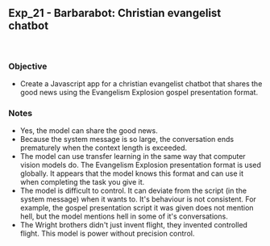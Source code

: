 ## Exp_21 - Barbarabot: Christian evangelist chatbot
<br>

### Objective

- Create a Javascript app for a christian evangelist chatbot that shares the good news using the Evangelism Explosion gospel presentation format.

### Notes
- Yes, the model can share the good news.
- Because the system message is so large, the conversation ends prematurely when the context length is exceeded.
- The model can use transfer learning in the same way that computer vision models do. The Evangelism Explosion presentation format is used globally. It appears that the model knows this format and can use it when completing the task you give it.
- The model is difficult to control. It can deviate from the script (in the system message) when it wants to. It's behaviour is not consistent. For example, the gospel presentation script it was given does not mention hell, but the model mentions hell in some of it's conversations.
- The Wright brothers didn't just invent flight, they invented controlled flight. This model is power without precision control.

<br>
